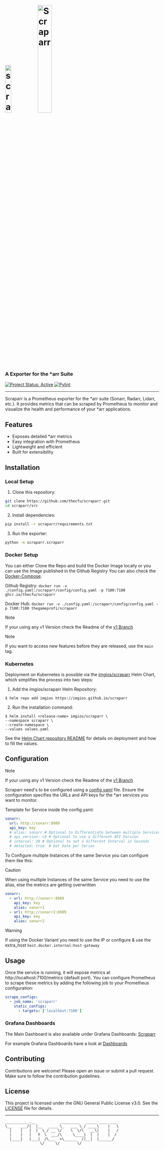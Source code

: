 # <img src="https://scraparr.thecfu.de/scraparr_logo.svg" alt="scraparr-logo" width="20%"> <img src="https://scraparr.thecfu.de/scraparr_only-text.png" alt="Scraparr" width="30%"> 
### A Exporter for the *arr Suite

[![Project Status: Active](https://www.repostatus.org/badges/latest/active.svg)]() [![Pylint](https://github.com/TheCfU/scraparr/actions/workflows/pylint.yml/badge.svg)](https://github.com/TheCfU/scraparr/actions/workflows/pylint.yml)<br>

---

Scraparr is a Prometheus exporter for the *arr suite (Sonarr, Radarr, Lidarr, etc.). It provides metrics that can be scraped by Prometheus to monitor and visualize the health and performance of your *arr applications.

## Features

- Exposes detailed *arr metrics
- Easy integration with Prometheus
- Lightweight and efficient
- Built for extensibility

## Installation

### Local Setup
1. Clone this repository:
```sh
git clone https://github.com/thecfu/scraparr.git
cd scraparr/src
```
2. Install dependencies:
```sh
pip install -r scraparr/requirements.txt
```

3. Run the exporter:
```sh
python -m scraparr.scraparr
```

### Docker Setup

You can either Clone the Repo and build the Docker Image locally or you can use the Image published in the Github Registry
You can also check the [Docker-Compose](compose.yaml).

Github Registry:
`docker run -v ./config.yaml:/scraparr/config/config.yaml -p 7100:7100 ghcr.io/thecfu/scraparr`

Docker Hub:
`docker run -v ./config.yaml:/scraparr/config/config.yaml -p 7100:7100 thegameprofi/scraparr`

> [!NOTE]  
> If your using any v1 Version check the Readme of the [v1 Branch](https://github.com/thecfu/scraparr/tree/v1#readme)

> [!NOTE]  
> If you want to access new features before they are released, use the `main` tag.
> 

### Kubernetes

Deployment on Kubernetes is possible via the [imgios/scraparr](https://github.com/imgios/scraparr) Helm Chart, which simplifies the process into two steps:

1. Add the imgios/scraparr Helm Repository:

```shell
$ helm repo add imgios https://imgios.github.io/scraparr
```

2. Run the installation command:

```shell
$ helm install <release-name> imgios/scraparr \
--namespace scraparr \
--create-namespace \
--values values.yaml
```

See the [Helm Chart repository README](https://github.com/imgios/scraparr) for details on deployment and how to fill the values.

## Configuration

> [!NOTE]  
> If your using any v1 Version check the Readme of the [v1 Branch](https://github.com/thecfu/scraparr/tree/v1#readme)

Scraparr need's to be configured using a [config.yaml](config.yaml) file. Ensure the configuration specifies the URLs and API keys for the *arr services you want to monitor.

Template for Service inside the config.yaml:

```yaml
sonarr:
  url: http://sonarr:8989
  api_key: key
  # alias: sonarr # Optional to Differentiate between multiple Services
  # api_version: v3 # Optional to use a different API Version
  # interval: 30 # Optional to set a different Interval in Seconds
  # detailed: true  # Get Data per Series
```

To Configure multiple Instances of the same Service you can configure them like this:

> [!CAUTION]  
> When using multiple Instances of the same Service you need to use the alias, else the metrics are getting overwritten

```yaml
sonarr:
  - url: http://sonarr:8989
    api_key: key
    alias: sonarr1
  - url: http://sonarr2:8989
    api_key: key
    alias: sonarr2
```

> [!WARNING]  
> If using the Docker Variant you need to use the IP or configure & use the extra_host `host.docker.internal:host-gateway`

## Usage

Once the service is running, it will expose metrics at http://localhost:7100/metrics (default port). You can configure Prometheus to scrape these metrics by adding the following job to your Prometheus configuration:

```yaml
scrape_configs:
  - job_name: 'scraparr'
    static_configs:
      - targets: ['localhost:7100']
```

### Grafana Dashboards

The Main Dashboard is also available under Grafana Dashboards: [Scraparr](https://grafana.com/grafana/dashboards/22934)

For example Grafana Dashboards have a look at [Dashboards](dashboards)

## Contributing

Contributions are welcome! Please open an issue or submit a pull request. Make sure to follow the contribution guidelines.

## License

This project is licensed under the GNU General Public License v3.0. See the [LICENSE](LICENSE) file for details.

---
```
___________.__           _________   _____ ____ ___ 
\__    ___/|  |__   ____ \_   ___ \_/ ____\    |   \
  |    |   |  |  \_/ __ \/    \  \/\   __\|    |   /
  |    |   |   Y  \  ___/\     \____|  |  |    |  / 
  |____|   |___|  /\___  >\______  /|__|  |______/  
                \/     \/        \/                 
```

